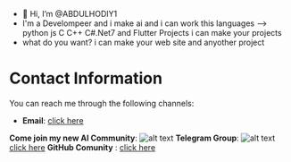 - 👋 Hi, I’m @ABDULHODIY1
-  I'm a Develompeer and i make ai and i can work this languages --> python js C C++ C#.Net7 and Flutter Projects i can make your projects
-  what do you want? i can make your web site and anyother project 

# Contact Information

You can reach me through the following channels:

- **Email**: [click here](mailto:muhiddinovabdulhodiy2@gmail.com)

**Come join my new AI Community**: ![alt text](https://w7.pngwing.com/pngs/646/324/png-transparent-github-computer-icons-github-logo-monochrome-head-thumbnail.png)
**Telegram Group**: ![alt text](https://banner2.cleanpng.com/20180629/rta/kisspng-telegram-logo-computer-icons-telegram-logo-5b36bbaa3df404.5025035915303136422538.jpg) [click here](https://t.me/python_ai_group)
**GitHub Comunity** : [click here](https://github.com/CodeComunty)
